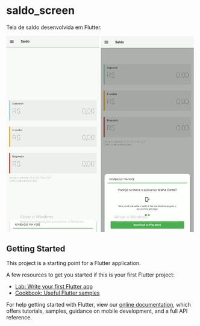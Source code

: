 # saldo_screen

Tela de saldo desenvolvida em Flutter.

<img src="screenshots/screenshot_1.png" style="width:49%"> <img src="screenshots/screenshot_2.png" style="width:49%">

## Getting Started

This project is a starting point for a Flutter application.

A few resources to get you started if this is your first Flutter project:

- [Lab: Write your first Flutter app](https://flutter.io/docs/get-started/codelab)
- [Cookbook: Useful Flutter samples](https://flutter.io/docs/cookbook)

For help getting started with Flutter, view our 
[online documentation](https://flutter.io/docs), which offers tutorials, 
samples, guidance on mobile development, and a full API reference.
